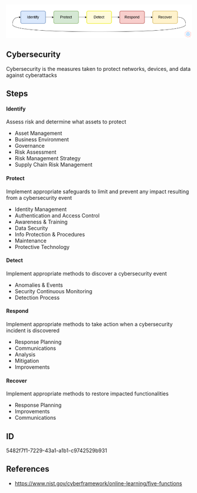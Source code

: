 <p align="center"> <img src="https://raw.githubusercontent.com/qeeqbox/cybersecurity/main/cybersecurity.png"></p>

## Cybersecurity
Cybersecurity is the measures taken to protect networks, devices, and data against cyberattacks

## Steps
#### Identify
Assess risk and determine what assets to protect
- Asset Management
- Business Environment
- Governance
- Risk Assessment
- Risk Management Strategy
- Supply Chain Risk Management

#### Protect
Implement appropriate safeguards to limit and prevent any impact resulting from a cybersecurity event
- Identity Management
- Authentication and Access Control
- Awareness & Training
- Data Security
- Info Protection & Procedures
- Maintenance
- Protective Technology

#### Detect
Implement appropriate methods to discover a cybersecurity event 
- Anomalies & Events
- Security Continuous Monitoring
- Detection Process

#### Respond
Implement appropriate methods to take action when a cybersecurity incident is discovered
- Response Planning
- Communications
- Analysis
- Mitigation
- Improvements

#### Recover
Implement appropriate methods to restore impacted functionalities
- Response Planning
- Improvements
- Communications

## ID
5482f7f1-7229-43a1-a1b1-c9742529b931

## References
- https://www.nist.gov/cyberframework/online-learning/five-functions

